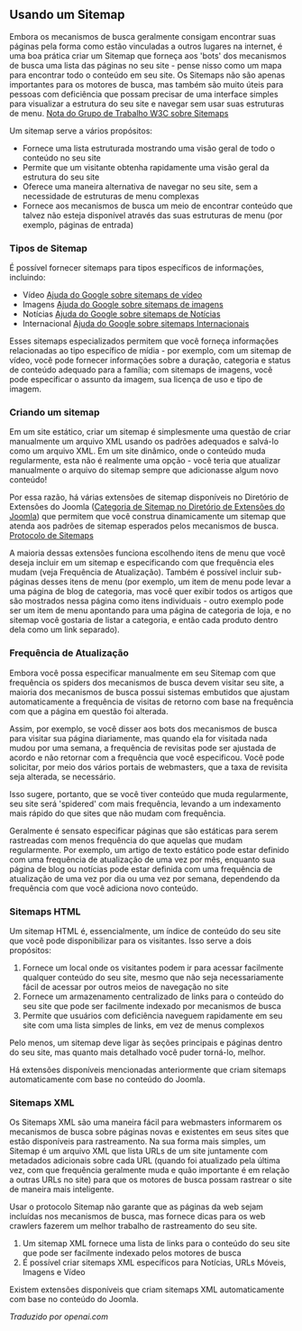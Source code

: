 <!-- Filename: Using_A_Sitemap / Display title: Usando um Sitemap  -->

## Usando um Sitemap

Embora os mecanismos de busca geralmente consigam encontrar suas páginas pela forma como estão vinculadas a outros lugares na internet, é uma boa prática criar um Sitemap que forneça aos 'bots' dos mecanismos de busca uma lista das páginas no seu site - pense nisso como um mapa para encontrar todo o conteúdo em seu site. Os Sitemaps não são apenas importantes para os motores de busca, mas também são muito úteis para pessoas com deficiência que possam precisar de uma interface simples para visualizar a estrutura do seu site e navegar sem usar suas estruturas de menu. <a href="https://www.w3.org/TR/WCAG20-TECHS/G63.html" rel="nofollow noreferrer noopener">Nota do Grupo de Trabalho W3C sobre Sitemaps</a>

Um sitemap serve a vários propósitos:

- Fornece uma lista estruturada mostrando uma visão geral de todo o conteúdo no seu site
- Permite que um visitante obtenha rapidamente uma visão geral da estrutura do seu site
- Oferece uma maneira alternativa de navegar no seu site, sem a necessidade de estruturas de menu complexas
- Fornece aos mecanismos de busca um meio de encontrar conteúdo que talvez não esteja disponível através das suas estruturas de menu (por exemplo, páginas de entrada)

### Tipos de Sitemap

É possível fornecer sitemaps para tipos específicos de informações, incluindo:

- Vídeo <a href="https://support.google.com/webmasters/answer/80471" rel="nofollow noreferrer noopener">Ajuda do Google sobre sitemaps de vídeo</a>
- Imagens <a href="https://support.google.com/webmasters/answer/answer.py?answer=178636" rel="nofollow noreferrer noopener">Ajuda do Google sobre sitemaps de imagens</a>
- Notícias <a href="https://support.google.com/news/publisher/answer/75717" rel="nofollow noreferrer noopener">Ajuda do Google sobre sitemaps de Notícias</a>
- Internacional <a href="https://support.google.com/webmasters/answer/2620865?hl=en&amp;ref_topic=2370587" rel="nofollow noreferrer noopener">Ajuda do Google sobre sitemaps Internacionais</a>

Esses sitemaps especializados permitem que você forneça informações relacionadas ao tipo específico de mídia - por exemplo, com um sitemap de vídeo, você pode fornecer informações sobre a duração, categoria e status de conteúdo adequado para a família; com sitemaps de imagens, você pode especificar o assunto da imagem, sua licença de uso e tipo de imagem.

### Criando um sitemap

Em um site estático, criar um sitemap é simplesmente uma questão de criar manualmente um arquivo XML usando os padrões adequados e salvá-lo como um arquivo XML. Em um site dinâmico, onde o conteúdo muda regularmente, esta não é realmente uma opção - você teria que atualizar manualmente o arquivo do sitemap sempre que adicionasse algum novo conteúdo!

Por essa razão, há várias extensões de sitemap disponíveis no Diretório de Extensões do Joomla (<a href="https://extensions.joomla.org/category/structure-a-navigation/site-map" rel="noreferrer noopener">Categoria de Sitemap no Diretório de Extensões do Joomla</a>) que permitem que você construa dinamicamente um sitemap que atenda aos padrões de sitemap esperados pelos mecanismos de busca. <a href="https://www.sitemaps.org/" rel="nofollow noreferrer noopener">Protocolo de Sitemaps</a>

A maioria dessas extensões funciona escolhendo itens de menu que você deseja incluir em um sitemap e especificando com que frequência eles mudam (veja Frequência de Atualização). Também é possível incluir sub-páginas desses itens de menu (por exemplo, um item de menu pode levar a uma página de blog de categoria, mas você quer exibir todos os artigos que são mostrados nessa página como itens individuais - outro exemplo pode ser um item de menu apontando para uma página de categoria de loja, e no sitemap você gostaria de listar a categoria, e então cada produto dentro dela como um link separado).

### Frequência de Atualização

Embora você possa especificar manualmente em seu Sitemap com que frequência os spiders dos mecanismos de busca devem visitar seu site, a maioria dos mecanismos de busca possui sistemas embutidos que ajustam automaticamente a frequência de visitas de retorno com base na frequência com que a página em questão foi alterada.

Assim, por exemplo, se você disser aos bots dos mecanismos de busca para visitar sua página diariamente, mas quando ela for visitada nada mudou por uma semana, a frequência de revisitas pode ser ajustada de acordo e não retornar com a frequência que você especificou. Você pode solicitar, por meio dos vários portais de webmasters, que a taxa de revisita seja alterada, se necessário.

Isso sugere, portanto, que se você tiver conteúdo que muda regularmente, seu site será 'spidered' com mais frequência, levando a um indexamento mais rápido do que sites que não mudam com frequência.

Geralmente é sensato especificar páginas que são estáticas para serem rastreadas com menos frequência do que aquelas que mudam regularmente. Por exemplo, um artigo de texto estático pode estar definido com uma frequência de atualização de uma vez por mês, enquanto sua página de blog ou notícias pode estar definida com uma frequência de atualização de uma vez por dia ou uma vez por semana, dependendo da frequência com que você adiciona novo conteúdo.

### Sitemaps HTML

Um sitemap HTML é, essencialmente, um índice de conteúdo do seu site que você pode disponibilizar para os visitantes. Isso serve a dois propósitos:

1.  Fornece um local onde os visitantes podem ir para acessar facilmente qualquer conteúdo do seu site, mesmo que não seja necessariamente fácil de acessar por outros meios de navegação no site
2.  Fornece um armazenamento centralizado de links para o conteúdo do seu site que pode ser facilmente indexado por mecanismos de busca
3.  Permite que usuários com deficiência naveguem rapidamente em seu site com uma lista simples de links, em vez de menus complexos

Pelo menos, um sitemap deve ligar às seções principais e páginas dentro do seu site, mas quanto mais detalhado você puder torná-lo, melhor.

Há extensões disponíveis mencionadas anteriormente que criam sitemaps automaticamente com base no conteúdo do Joomla.

### Sitemaps XML

Os Sitemaps XML são uma maneira fácil para webmasters informarem os mecanismos de busca sobre páginas novas e existentes em seus sites que estão disponíveis para rastreamento. Na sua forma mais simples, um Sitemap é um arquivo XML que lista URLs de um site juntamente com metadados adicionais sobre cada URL (quando foi atualizado pela última vez, com que frequência geralmente muda e quão importante é em relação a outras URLs no site) para que os motores de busca possam rastrear o site de maneira mais inteligente.

Usar o protocolo Sitemap não garante que as páginas da web sejam incluídas nos mecanismos de busca, mas fornece dicas para os web crawlers fazerem um melhor trabalho de rastreamento do seu site.

1.  Um sitemap XML fornece uma lista de links para o conteúdo do seu site que pode ser facilmente indexado pelos motores de busca
2.  É possível criar sitemaps XML específicos para Notícias, URLs Móveis, Imagens e Vídeo

Existem extensões disponíveis que criam sitemaps XML automaticamente com base no conteúdo do Joomla.

*Traduzido por openai.com*

